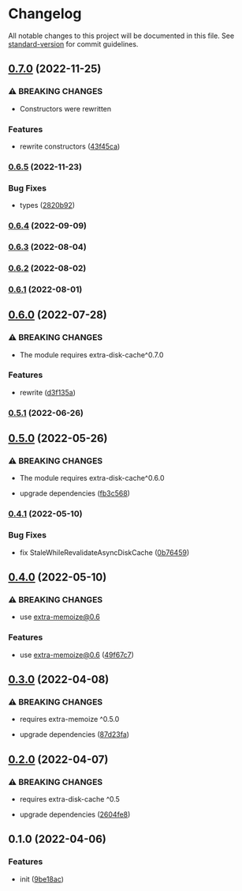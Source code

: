 # Changelog

All notable changes to this project will be documented in this file. See [standard-version](https://github.com/conventional-changelog/standard-version) for commit guidelines.

## [0.7.0](https://github.com/extra-memoize/extra-disk-cache/compare/v0.6.5...v0.7.0) (2022-11-25)


### ⚠ BREAKING CHANGES

* Constructors were rewritten

### Features

* rewrite constructors ([43f45ca](https://github.com/extra-memoize/extra-disk-cache/commit/43f45ca7c752c078e0598b26036a20386d85ffa5))

### [0.6.5](https://github.com/extra-memoize/extra-disk-cache/compare/v0.6.4...v0.6.5) (2022-11-23)


### Bug Fixes

* types ([2820b92](https://github.com/extra-memoize/extra-disk-cache/commit/2820b929965d481a4ec3fe1a2e8c775b832b4038))

### [0.6.4](https://github.com/extra-memoize/extra-disk-cache/compare/v0.6.3...v0.6.4) (2022-09-09)

### [0.6.3](https://github.com/extra-memoize/extra-disk-cache/compare/v0.6.2...v0.6.3) (2022-08-04)

### [0.6.2](https://github.com/extra-memoize/extra-disk-cache/compare/v0.6.1...v0.6.2) (2022-08-02)

### [0.6.1](https://github.com/extra-memoize/extra-disk-cache/compare/v0.6.0...v0.6.1) (2022-08-01)

## [0.6.0](https://github.com/extra-memoize/extra-disk-cache/compare/v0.5.1...v0.6.0) (2022-07-28)


### ⚠ BREAKING CHANGES

* The module requires extra-disk-cache^0.7.0

### Features

* rewrite ([d3f135a](https://github.com/extra-memoize/extra-disk-cache/commit/d3f135a868e1c0d98c45e86a02202e4eb7c33347))

### [0.5.1](https://github.com/extra-memoize/extra-disk-cache/compare/v0.5.0...v0.5.1) (2022-06-26)

## [0.5.0](https://github.com/extra-memoize/extra-disk-cache/compare/v0.4.1...v0.5.0) (2022-05-26)


### ⚠ BREAKING CHANGES

* The module requires extra-disk-cache^0.6.0

* upgrade dependencies ([fb3c568](https://github.com/extra-memoize/extra-disk-cache/commit/fb3c568743412a0fb7a0e41e8d0d93e63750856f))

### [0.4.1](https://github.com/extra-memoize/extra-disk-cache/compare/v0.4.0...v0.4.1) (2022-05-10)


### Bug Fixes

* fix StaleWhileRevalidateAsyncDiskCache ([0b76459](https://github.com/extra-memoize/extra-disk-cache/commit/0b764595a61a94a105e1e19005bec998f48dd9c5))

## [0.4.0](https://github.com/extra-memoize/extra-disk-cache/compare/v0.3.0...v0.4.0) (2022-05-10)


### ⚠ BREAKING CHANGES

* use extra-memoize@0.6

### Features

* use extra-memoize@0.6 ([49f67c7](https://github.com/extra-memoize/extra-disk-cache/commit/49f67c78fdf1d8a4a2f2c95e18b3cae41fe4b53d))

## [0.3.0](https://github.com/extra-memoize/extra-disk-cache/compare/v0.2.0...v0.3.0) (2022-04-08)


### ⚠ BREAKING CHANGES

* requires extra-memoize ^0.5.0

* upgrade dependencies ([87d23fa](https://github.com/extra-memoize/extra-disk-cache/commit/87d23fac5d870663ead7b488da2f6b3572b05661))

## [0.2.0](https://github.com/extra-memoize/extra-disk-cache/compare/v0.1.0...v0.2.0) (2022-04-07)


### ⚠ BREAKING CHANGES

* requires extra-disk-cache ^0.5

* upgrade dependencies ([2604fe8](https://github.com/extra-memoize/extra-disk-cache/commit/2604fe8c64784e2a21f58de8bc67d769edf367d5))

## 0.1.0 (2022-04-06)


### Features

* init ([9be18ac](https://github.com/extra-memoize/extra-disk-cache/commit/9be18ac88cc47a4ebea54ec31909e000457f1253))

